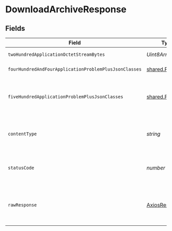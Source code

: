 # DownloadArchiveResponse


## Fields

| Field                                                   | Type                                                    | Required                                                | Description                                             |
| ------------------------------------------------------- | ------------------------------------------------------- | ------------------------------------------------------- | ------------------------------------------------------- |
| `twoHundredApplicationOctetStreamBytes`                 | *Uint8Array*                                            | :heavy_minus_sign:                                      | successful operation                                    |
| `fourHundredAndFourApplicationProblemPlusJsonClasses`   | [shared.Problem](../../models/shared/problem.md)[]      | :heavy_minus_sign:                                      | execution not found                                     |
| `fiveHundredApplicationProblemPlusJsonClasses`          | [shared.Problem](../../models/shared/problem.md)[]      | :heavy_minus_sign:                                      | problem with getting artifact archive from storage      |
| `contentType`                                           | *string*                                                | :heavy_check_mark:                                      | HTTP response content type for this operation           |
| `statusCode`                                            | *number*                                                | :heavy_check_mark:                                      | HTTP response status code for this operation            |
| `rawResponse`                                           | [AxiosResponse](https://axios-http.com/docs/res_schema) | :heavy_minus_sign:                                      | Raw HTTP response; suitable for custom response parsing |